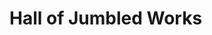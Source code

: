 # Hall of Jumbled Works


<!---
AdmiralPuni/AdmiralPuni is a ✨ special ✨ repository because its `README.md` (this file) appears on your GitHub profile.
You can click the Preview link to take a look at your changes.
--->
